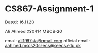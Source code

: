 # CS867-Assignment-1

Dated: 16.11.20

Ali Ahmed
330414
MSCS-20

email: ali1997sta@gmail.com
official email: aahmed.mscs20seecs@seecs.edu.pk

